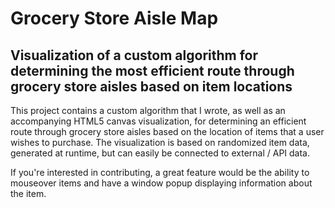 # Grocery Store Aisle Map
## Visualization of a custom algorithm for determining the most efficient route through grocery store aisles based on item locations

This project contains a custom algorithm that I wrote, as well as an accompanying HTML5 canvas visualization, for determining an efficient route through grocery store aisles based on the location of items that a user wishes to purchase. The visualization is based on randomized item data, generated at runtime, but can easily be connected to external / API data.

If you're interested in contributing, a great feature would be the ability to mouseover items and have a window popup displaying information about the item.